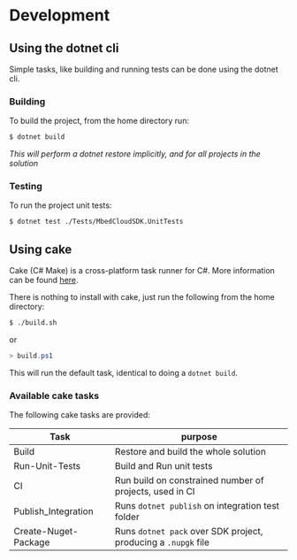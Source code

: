 # Development

## Using the dotnet cli
Simple tasks, like building and running tests can be done using the dotnet cli.

### Building

To build the project, from the home directory run:

```bash
$ dotnet build
```
*This will perform a dotnet restore implicitly, and for all projects in the solution*

### Testing

To run the project unit tests:

```bash
$ dotnet test ./Tests/MbedCloudSDK.UnitTests
```

## Using cake
Cake (C# Make) is a cross-platform task runner for C#. More information can be found [here](https://cakebuild.net/).

There is nothing to install with cake, just run the following from the home directory:

```bash
$ ./build.sh
```

or

```powershell
> build.ps1
```

This will run the default task, identical to doing a `dotnet build`.

### Available cake tasks

The following cake tasks are provided:

Task | purpose
--- | ---
Build | Restore and build the whole solution
Run-Unit-Tests | Build and Run unit tests
CI | Run build on constrained number of projects, used in CI
Publish_Integration | Runs `dotnet publish` on integration test folder
Create-Nuget-Package | Runs `dotnet pack` over SDK project, producing a `.nupgk` file
